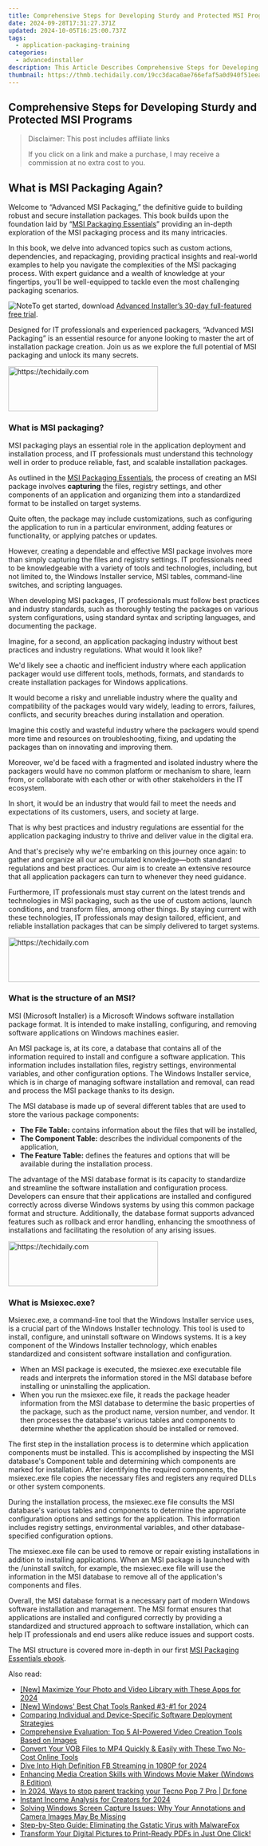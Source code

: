 ```yaml
---
title: Comprehensive Steps for Developing Sturdy and Protected MSI Programs
date: 2024-09-28T17:31:27.371Z
updated: 2024-10-05T16:25:00.737Z
tags:
  - application-packaging-training
categories:
  - advancedinstaller
description: This Article Describes Comprehensive Steps for Developing Sturdy and Protected MSI Programs
thumbnail: https://thmb.techidaily.com/19cc3daca0ae766efaf5a0d940f51eeacf8f6380658cff3e15c9f29d7f7d98eb.jpg
---
```


## Comprehensive Steps for Developing Sturdy and Protected MSI Programs

>  Disclaimer: This post includes affiliate links
>
>  If you click on a link and make a purchase, I may receive a commission at no extra cost to you.
>

## What is MSI Packaging Again?

Welcome to “Advanced MSI Packaging,” the definitive guide to building robust and secure installation packages. This book builds upon the foundation laid by “[MSI Packaging Essentials](https://tools.techidaily.com/advancedinstaller/products/)” providing an in-depth exploration of the MSI packaging process and its many intricacies.

In this book, we delve into advanced topics such as custom actions, dependencies, and repackaging, providing practical insights and real-world examples to help you navigate the complexities of the MSI packaging process. With expert guidance and a wealth of knowledge at your fingertips, you’ll be well-equipped to tackle even the most challenging packaging scenarios.

![Note](https://cdn.advancedinstaller.com/svg/common/IconMessageNote.svg)To get started, download [Advanced Installer’s 30-day full-featured free trial](https://tools.techidaily.com/advancedinstaller/products/).

Designed for IT professionals and experienced packagers, “Advanced MSI Packaging” is an essential resource for anyone looking to master the art of installation package creation. Join us as we explore the full potential of MSI packaging and unlock its many secrets.

<!-- affiliate ads begin -->
<a href="https://aligracehair.sjv.io/c/5597632/1997717/19272" target="_top" id="1997717">
  <img src="//a.impactradius-go.com/display-ad/19272-1997717" border="0" alt="https://techidaily.com" width="300" height="90"/>
</a>
<img height="0" width="0" src="https://aligracehair.sjv.io/i/5597632/1997717/19272" style="position:absolute;visibility:hidden;" border="0" />
<!-- affiliate ads end -->

### What is MSI packaging?

MSI packaging plays an essential role in the application deployment and installation process, and IT professionals must understand this technology well in order to produce reliable, fast, and scalable installation packages.

As outlined in the [MSI Packaging Essentials](https://tools.techidaily.com/advancedinstaller/products/), the process of creating an MSI package involves **capturing** the files, registry settings, and other components of an application and organizing them into a standardized format to be installed on target systems. 

Quite often, the package may include customizations, such as configuring the application to run in a particular environment, adding features or functionality, or applying patches or updates.

However, creating a dependable and effective MSI package involves more than simply capturing the files and registry settings. IT professionals need to be knowledgeable with a variety of tools and technologies, including, but not limited to, the Windows Installer service, MSI tables, command-line switches, and scripting languages.

When developing MSI packages, IT professionals must follow best practices and industry standards, such as thoroughly testing the packages on various system configurations, using standard syntax and scripting languages, and documenting the package.

Imagine, for a second, an application packaging industry without best practices and industry regulations. What would it look like?

We'd likely see a chaotic and inefficient industry where each application packager would use different tools, methods, formats, and standards to create installation packages for Windows applications.

It would become a risky and unreliable industry where the quality and compatibility of the packages would vary widely, leading to errors, failures, conflicts, and security breaches during installation and operation.

Imagine this costly and wasteful industry where the packagers would spend more time and resources on troubleshooting, fixing, and updating the packages than on innovating and improving them.

Moreover, we'd be faced with a fragmented and isolated industry where the packagers would have no common platform or mechanism to share, learn from, or collaborate with each other or with other stakeholders in the IT ecosystem.

In short, it would be an industry that would fail to meet the needs and expectations of its customers, users, and society at large. 

That is why best practices and industry regulations are essential for the application packaging industry to thrive and deliver value in the digital era. 

And that's precisely why we're embarking on this journey once again: to gather and organize all our accumulated knowledge—both standard regulations and best practices. Our aim is to create an extensive resource that all application packagers can turn to whenever they need guidance.

Furthermore, IT professionals must stay current on the latest trends and technologies in MSI packaging, such as the use of custom actions, launch conditions, and transform files, among other things. By staying current with these technologies, IT professionals may design tailored, efficient, and reliable installation packages that can be simply delivered to target systems.

<!-- affiliate ads begin -->
<a href="https://aligracehair.sjv.io/c/5597632/1925549/19272" target="_top" id="1925549">
  <img src="//a.impactradius-go.com/display-ad/19272-1925549" border="0" alt="https://techidaily.com" width="728" height="90"/>
</a>
<img height="0" width="0" src="https://aligracehair.sjv.io/i/5597632/1925549/19272" style="position:absolute;visibility:hidden;" border="0" />
<!-- affiliate ads end -->

### What is the structure of an MSI?

MSI (Microsoft Installer) is a Microsoft Windows software installation package format. It is intended to make installing, configuring, and removing software applications on Windows machines easier.

An MSI package is, at its core, a database that contains all of the information required to install and configure a software application. This information includes installation files, registry settings, environmental variables, and other configuration options. The Windows Installer service, which is in charge of managing software installation and removal, can read and process the MSI package thanks to its design.

The MSI database is made up of several different tables that are used to store the various package components:

* **The File Table:** contains information about the files that will be installed,
* **The Component Table:** describes the individual components of the application,
* **The Feature Table:** defines the features and options that will be available during the installation process.

The advantage of the MSI database format is its capacity to standardize and streamline the software installation and configuration process. Developers can ensure that their applications are installed and configured correctly across diverse Windows systems by using this common package format and structure. Additionally, the database format supports advanced features such as rollback and error handling, enhancing the smoothness of installations and facilitating the resolution of any arising issues.

<!-- affiliate ads begin -->
<a href="https://homestyler.sjv.io/c/5597632/1943750/22993" target="_top" id="1943750">
  <img src="//a.impactradius-go.com/display-ad/22993-1943750" border="0" alt="https://techidaily.com" width="300" height="90"/>
</a>
<img height="0" width="0" src="https://homestyler.sjv.io/i/5597632/1943750/22993" style="position:absolute;visibility:hidden;" border="0" />
<!-- affiliate ads end -->

### What is Msiexec.exe?

Msiexec.exe, a command-line tool that the Windows Installer service uses, is a crucial part of the Windows Installer technology. This tool is used to install, configure, and uninstall software on Windows systems. It is a key component of the Windows Installer technology, which enables standardized and consistent software installation and configuration.

* When an MSI package is executed, the msiexec.exe executable file reads and interprets the information stored in the MSI database before installing or uninstalling the application.
* When you run the msiexec.exe file, it reads the package header information from the MSI database to determine the basic properties of the package, such as the product name, version number, and vendor. It then processes the database's various tables and components to determine whether the application should be installed or removed.

The first step in the installation process is to determine which application components must be installed. This is accomplished by inspecting the MSI database's Component table and determining which components are marked for installation. After identifying the required components, the msiexec.exe file copies the necessary files and registers any required DLLs or other system components.

During the installation process, the msiexec.exe file consults the MSI database's various tables and components to determine the appropriate configuration options and settings for the application. This information includes registry settings, environmental variables, and other database-specified configuration options.

The msiexec.exe file can be used to remove or repair existing installations in addition to installing applications. When an MSI package is launched with the /uninstall switch, for example, the msiexec.exe file will use the information in the MSI database to remove all of the application's components and files.

Overall, the MSI database format is a necessary part of modern Windows software installation and management. The MSI format ensures that applications are installed and configured correctly by providing a standardized and structured approach to software installation, which can help IT professionals and end users alike reduce issues and support costs.

The MSI structure is covered more in-depth in our first [MSI Packaging Essentials ebook](https://tools.techidaily.com/advancedinstaller/products/).

<ins class="adsbygoogle"
     style="display:block"
     data-ad-format="autorelaxed"
     data-ad-client="ca-pub-7571918770474297"
     data-ad-slot="1223367746"></ins>

<ins class="adsbygoogle"
     style="display:block"
     data-ad-client="ca-pub-7571918770474297"
     data-ad-slot="8358498916"
     data-ad-format="auto"
     data-full-width-responsive="true"></ins>

<span class="atpl-alsoreadstyle">Also read:</span>
<div><ul>
<li><a href="https://instagram-videos.techidaily.com/new-maximize-your-photo-and-video-library-with-these-apps-for-2024/"><u>[New] Maximize Your Photo and Video Library with These Apps for 2024</u></a></li>
<li><a href="https://digital-screen-recording.techidaily.com/new-windows-best-chat-tools-ranked-3-1-for-2024/"><u>[New] Windows' Best Chat Tools Ranked #3-#1 for 2024</u></a></li>
<li><a href="https://win-updates.techidaily.com/comparing-individual-and-device-specific-software-deployment-strategies/"><u>Comparing Individual and Device-Specific Software Deployment Strategies</u></a></li>
<li><a href="https://app-tips.techidaily.com/comprehensive-evaluation-top-5-ai-powered-video-creation-tools-based-on-images/"><u>Comprehensive Evaluation: Top 5 AI-Powered Video Creation Tools Based on Images</u></a></li>
<li><a href="https://win-updates.techidaily.com/convert-your-vob-files-to-mp4-quickly-and-easily-with-these-two-no-cost-online-tools/"><u>Convert Your VOB Files to MP4 Quickly & Easily with These Two No-Cost Online Tools</u></a></li>
<li><a href="https://facebook-video-content.techidaily.com/dive-into-high-definition-fb-streaming-in-1080p-for-2024/"><u>Dive Into High Definition FB Streaming in 1080P for 2024</u></a></li>
<li><a href="https://fox-http.techidaily.com/enhancing-media-creation-skills-with-windows-movie-maker-windows-8-edition/"><u>Enhancing Media Creation Skills with Windows Movie Maker (Windows 8 Edition)</u></a></li>
<li><a href="https://android-location-track.techidaily.com/in-2024-ways-to-stop-parent-tracking-your-tecno-pop-7-pro-drfone-by-drfone-virtual-android/"><u>In 2024, Ways to stop parent tracking your Tecno Pop 7 Pro | Dr.fone</u></a></li>
<li><a href="https://youtube-blog.techidaily.com/nt-income-analysis-for-creators-for-2024/"><u>Instant Income Analysis for Creators for 2024</u></a></li>
<li><a href="https://win-updates.techidaily.com/solving-windows-screen-capture-issues-why-your-annotations-and-camera-images-may-be-missing/"><u>Solving Windows Screen Capture Issues: Why Your Annotations and Camera Images May Be Missing</u></a></li>
<li><a href="https://win-updates.techidaily.com/step-by-step-guide-eliminating-the-gstatic-virus-with-malwarefox/"><u>Step-by-Step Guide: Eliminating the Gstatic Virus with MalwareFox</u></a></li>
<li><a href="https://win-updates.techidaily.com/transform-your-digital-pictures-to-print-ready-pdfs-in-just-one-click/"><u>Transform Your Digital Pictures to Print-Ready PDFs in Just One Click!</u></a></li>
</ul></div>

